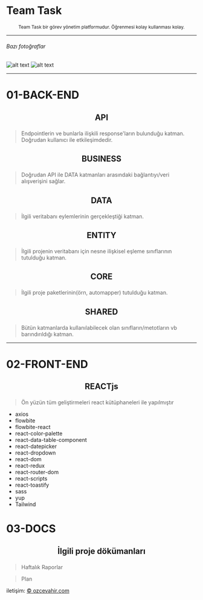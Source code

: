 # Team Task

<p align="center" style="font-size:12px;">
  Team Task bir görev yönetim platformudur. Öğrenmesi kolay kullanması kolay.
</p>

<hr/>



###### Bazı fotoğraflar

![alt text](https://i.hizliresim.com/p4p5h6d.jpg)
![alt text](https://i.hizliresim.com/1i4xh19.jpg)

<hr/>



# 01-BACK-END
 ## <p style="text-align:center;">  API </p>

> Endpointlerin ve bunlarla ilişkili response'ların bulunduğu katman. Doğrudan kullanıcı ile etkileşimdedir.

 ## <p style="text-align:center;">  BUSINESS </p>

>Doğrudan API ile DATA katmanları arasındaki bağlantıyı/veri alışverişini sağlar.

 ## <p style="text-align:center;">  DATA </p>

> İlgili veritabanı eylemlerinin gerçekleştiği katman.

 ## <p style="text-align:center;">  ENTITY </p>

>İlgili projenin veritabanı için nesne ilişkisel eşleme sınıflarının tutulduğu katman.

 ## <p style="text-align:center;">  CORE </p>

>İlgili proje paketlerinin(örn, automapper) tutulduğu katman.

 ## <p style="text-align:center;">  SHARED </p>

>Bütün katmanlarda kullanılabilecek olan sınıfların/metotların vb barındırıldığı katman.

 <hr/>

# 02-FRONT-END

## <p style="text-align:center;">  REACTjs </p>

>  Ön yüzün tüm geliştirmeleri react kütüphaneleri ile yapılmıştır
* axios
* flowbite
* flowbite-react
* react-color-palette
* react-data-table-component
* react-datepicker
* react-dropdown
* react-dom 
* react-redux
* react-router-dom
* react-scripts
* react-toastify
* sass
* yup
* Tailwind
 


 # 03-DOCS

## <p style="text-align:center;">  İlgili proje dökümanları </p>
 
> Haftalık Raporlar

> Plan
 
iletişim:
 [© ozcevahir.com](https://www.ozcevahir.com) 